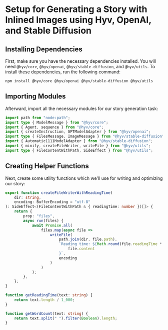 # Setup for Generating a Story with Inlined Images using Hyv, OpenAI, and Stable Diffusion

## Installing Dependencies

First, make sure you have the necessary dependencies installed. You will need `@hyv/core`,
`@hyv/openai`, `@hyv/stable-diffusion`, and `@hyv/utils`. To install these dependencies, run the
following command:

```shell
npm install @hyv/core @hyv/openai @hyv/stable-diffusion @hyv/utils
```

## Importing Modules

Afterward, import all the necessary modules for our story generation task:

```typescript
import path from "node:path";
import type { ModelMessage } from "@hyv/core";
import { Agent, sequence } from "@hyv/core";
import { createInstruction, GPTModelAdapter } from "@hyv/openai";
import type { FilesMessage, ImageMessage } from "@hyv/stable-diffusion";
import { Automatic1111ModelAdapter } from "@hyv/stable-diffusion";
import { minify, createFileWriter, writeFile } from "@hyv/utils";
import type { FileContentWithPath, SideEffect } from "@hyv/utils";
```

## Creating Helper Functions

Next, create some utility functions which we'll use for writing and optimizing our story:

```typescript
export function createFileWriterWithReadingTime(
    dir: string,
    encoding: BufferEncoding = "utf-8"
): SideEffect<(FileContentWithPath & { readingTime: number })[]> {
    return {
        prop: "files",
        async run(files) {
            await Promise.all(
                files.map(async file =>
                    writeFile(
                        path.join(dir, file.path),
                        `Reading time: ${Math.round(file.readingTime * 10) / 10} minutes\n\n${
                            file.content
                        }`,
                        encoding
                    )
                )
            );
        },
    };
}

function getReadingTime(text: string) {
    return text.length / 1_000;
}

function getWordCount(text: string) {
    return text.split(" ").filter(Boolean).length;
}
```
